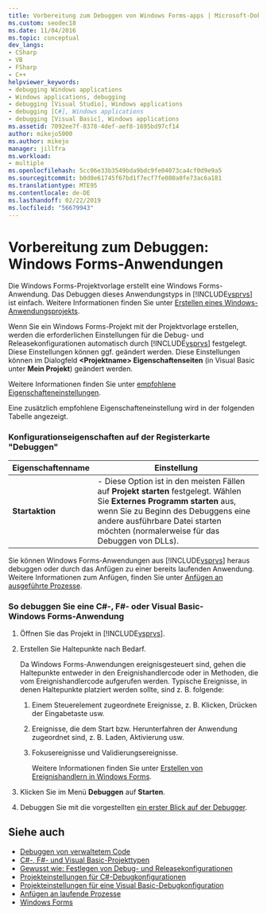 ```yaml
---
title: Vorbereitung zum Debuggen von Windows Forms-apps | Microsoft-Dokumentation
ms.custom: seodec18
ms.date: 11/04/2016
ms.topic: conceptual
dev_langs:
- CSharp
- VB
- FSharp
- C++
helpviewer_keywords:
- debugging Windows applications
- Windows applications, debugging
- debugging [Visual Studio], Windows applications
- debugging [C#], Windows applications
- debugging [Visual Basic], Windows applications
ms.assetid: 7092ee7f-8378-4def-aef8-1695bd97cf14
author: mikejo5000
ms.author: mikejo
manager: jillfra
ms.workload:
- multiple
ms.openlocfilehash: 5cc06e33b3549bda9bdc9fe04073ca4cf0d9e9a5
ms.sourcegitcommit: b0d8e61745f67bd1f7ecf7fe080a0fe73ac6a181
ms.translationtype: MTE95
ms.contentlocale: de-DE
ms.lasthandoff: 02/22/2019
ms.locfileid: "56679943"
---
```

# <a name="debugging-preparation-windows-forms-applications"></a>Vorbereitung zum Debuggen: Windows Forms-Anwendungen
Die Windows Forms-Projektvorlage erstellt eine Windows Forms-Anwendung. Das Debuggen dieses Anwendungstyps in [!INCLUDE[vsprvs](../code-quality/includes/vsprvs_md.md)] ist einfach. Weitere Informationen finden Sie unter [Erstellen eines Windows-Anwendungsprojekts](https://docs.microsoft.com/previous-versions/visualstudio/visual-studio-2010/42wc9kk5(v=vs.100)).

 Wenn Sie ein Windows Forms-Projekt mit der Projektvorlage erstellen, werden die erforderlichen Einstellungen für die Debug- und Releasekonfigurationen automatisch durch [!INCLUDE[vsprvs](../code-quality/includes/vsprvs_md.md)] festgelegt. Diese Einstellungen können ggf. geändert werden. Diese Einstellungen können im Dialogfeld **\<Projektname> Eigenschaftenseiten** (in Visual Basic unter **Mein Projekt**) geändert werden.

 Weitere Informationen finden Sie unter [empfohlene Eigenschafteneinstellungen](../debugger/managed-debugging-recommended-property-settings.md).

 Eine zusätzlich empfohlene Eigenschafteneinstellung wird in der folgenden Tabelle angezeigt.

### <a name="configuration-properties-in-debug-tab"></a>Konfigurationseigenschaften auf der Registerkarte "Debuggen"

|**Eigenschaftenname**|**Einstellung**|
|-----------------------|-----------------|
|**Startaktion**|-   Diese Option ist in den meisten Fällen auf **Projekt starten** festgelegt. Wählen Sie **Externes Programm starten** aus, wenn Sie zu Beginn des Debuggens eine andere ausführbare Datei starten möchten (normalerweise für das Debuggen von DLLs).|

 Sie können Windows Forms-Anwendungen aus [!INCLUDE[vsprvs](../code-quality/includes/vsprvs_md.md)] heraus debuggen oder durch das Anfügen zu einer bereits laufenden Anwendung. Weitere Informationen zum Anfügen, finden Sie unter [Anfügen an ausgeführte Prozesse](../debugger/attach-to-running-processes-with-the-visual-studio-debugger.md).

### <a name="to-debug-a-c-f-or-visual-basic-windows-forms-application"></a>So debuggen Sie eine C#-, F#- oder Visual Basic-Windows Forms-Anwendung

1. Öffnen Sie das Projekt in [!INCLUDE[vsprvs](../code-quality/includes/vsprvs_md.md)].

2. Erstellen Sie Haltepunkte nach Bedarf.

    Da Windows Forms-Anwendungen ereignisgesteuert sind, gehen die Haltepunkte entweder in den Ereignishandlercode oder in Methoden, die vom Ereignishandlercode aufgerufen werden. Typische Ereignisse, in denen Haltepunkte platziert werden sollte, sind z. B. folgende:

   1. Einem Steuerelement zugeordnete Ereignisse, z. B. Klicken, Drücken der Eingabetaste usw.

   2. Ereignisse, die dem Start bzw. Herunterfahren der Anwendung zugeordnet sind, z. B. Laden, Aktivierung usw.

   3. Fokusereignisse und Validierungsereignisse.

      Weitere Informationen finden Sie unter [Erstellen von Ereignishandlern in Windows Forms](/dotnet/framework/winforms/creating-event-handlers-in-windows-forms).

3. Klicken Sie im Menü **Debuggen** auf **Starten**.

4. Debuggen Sie mit die vorgestellten [ein erster Blick auf der Debugger](../debugger/debugger-feature-tour.md).

## <a name="see-also"></a>Siehe auch
- [Debuggen von verwaltetem Code](../debugger/debugging-managed-code.md)
- [C#-, F#- und Visual Basic-Projekttypen](../debugger/debugging-preparation-csharp-f-hash-and-visual-basic-project-types.md)
- [Gewusst wie: Festlegen von Debug- und Releasekonfigurationen](../debugger/how-to-set-debug-and-release-configurations.md)
- [Projekteinstellungen für C#-Debugkonfigurationen](../debugger/project-settings-for-csharp-debug-configurations.md)
- [Projekteinstellungen für eine Visual Basic-Debugkonfiguration](../debugger/project-settings-for-a-visual-basic-debug-configuration.md)
- [Anfügen an laufende Prozesse](../debugger/attach-to-running-processes-with-the-visual-studio-debugger.md)
- [Windows Forms](/dotnet/framework/winforms/index)
